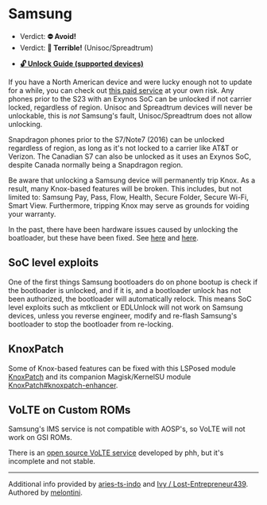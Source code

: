 # Samsung

- Verdict: **⛔ Avoid!**
- Verdict: **🍅 Terrible!** (Unisoc/Spreadtrum)
* [**🔓️ Unlock Guide (supported devices)**](../../misc/samsung-unlock.md)

If you have a North American device and were lucky enough not to update for a while, you can check out [this paid service][Paid North American Unlock] at your own risk. Any phones prior to the S23 with an Exynos SoC can be unlocked if not carrier locked, regardless of region. Unisoc and Spreadtrum devices will never be unlockable, this is *not* Samsung's fault, Unisoc/Spreadtrum does not allow unlocking.

Snapdragon phones prior to the S7/Note7 (2016) can be unlocked regardless of region, as long as it's not locked to a carrier like AT&T or Verizon. The Canadian S7 can also be unlocked as it uses an Exynos SoC, despite Canada normally being a Snapdragon region.

Be aware that unlocking a Samsung device will permanently trip Knox. As a result, many Knox-based features will be broken. This includes, but not limited to: Samsung Pay, Pass, Flow, Health, Secure Folder, Secure Wi-Fi, Smart View. Furthermore, tripping Knox may serve as grounds for voiding your warranty.

In the past, there have been hardware issues caused by unlocking the boatloader, but these have been fixed. See [here][1] and [here][2].

## SoC level exploits
One of the first things Samsung bootloaders do on phone bootup is check if the bootloader is unlocked, and if it is, and a bootloader unlock has not been authorized, the bootloader will automatically relock. This means SoC level exploits such as mtkclient or EDLUnlock will not work on Samsung devices, unless you reverse engineer, modify and re-flash Samsung's bootloader to stop the bootloader from re-locking. 

## KnoxPatch

Some of Knox-based features can be fixed with this LSPosed module [KnoxPatch] and its companion Magisk/KernelSU module [KnoxPatch#knoxpatch-enhancer].

## VoLTE on Custom ROMs

Samsung's IMS service is not compatible with AOSP's, so VoLTE will not work on GSI ROMs.

There is an [open source VoLTE service] developed by phh, but it's incomplete and not stable.

***
Additional info provided by [aries-ts-indo](https://github.com/aries-ts-indo) and [Ivy / Lost-Entrepreneur439](https://github.com/Lost-Entrepreneur439).<br/>
Authored by [melontini](https://github.com/melontini).

[1]:https://www.xda-developers.com/bootloader-unlocking-no-longer-kills-galaxy-z-fold-3-cameras/
[2]:https://www.xda-developers.com/samsung-galaxy-s22-bootloader-unlock-camera-working/

[open source VoLTE service]:https://github.com/phhusson/ims
[Paid North American Unlock]:https://xdaforums.com/t/android-unsamlock-bootloader-unlock-for-samsung-us-canada-devices.4215101/
[KnoxPatch]:https://github.com/BlackMesa123/KnoxPatch
[KnoxPatch#knoxpatch-enhancer]:https://github.com/BlackMesa123/KnoxPatch#knoxpatch-enhancer
